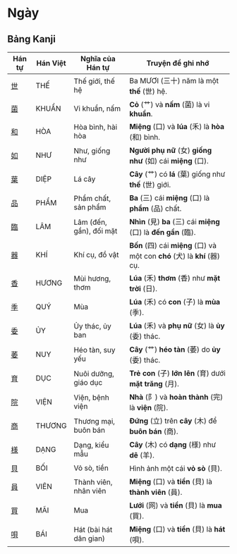 # Ngày

## Bảng Kanji

| Hán tự | Hán Việt | Nghĩa của Hán tự | Truyện để ghi nhớ |
|---|---|---|---|
| [世](https://mazii.net/vi-VN/search/kanji/javi/%E4%B8%96) | THẾ | Thế giới, thế hệ | Ba MƯƠI (三十) năm là một **thế** (世) hệ. |
| [菌](https://mazii.net/vi-VN/search/kanji/javi/%E8%8F%8C) | KHUẨN | Vi khuẩn, nấm | **Cỏ** (艹) và **nấm** (菌) là vi **khuẩn**. |
| [和](https://mazii.net/vi-VN/search/kanji/javi/%E5%92%8C) | HÒA | Hòa bình, hài hòa | **Miệng** (口) và **lúa** (禾) là **hòa** (和) bình. |
| [如](https://mazii.net/vi-VN/search/kanji/javi/%E5%A6%82) | NHƯ | Như, giống như | **Người phụ nữ** (女) **giống như** (如) cái **miệng** (口). |
| [葉](https://mazii.net/vi-VN/search/kanji/javi/%E8%91%89) | DIỆP | Lá cây | **Cây** (艹) có **lá** (葉) giống như **thế** (世) giới. |
| [品](https://mazii.net/vi-VN/search/kanji/javi/%E5%93%81) | PHẨM | Phẩm chất, sản phẩm | **Ba** (三) cái **miệng** (口) là **phẩm** (品) chất. |
| [臨](https://mazii.net/vi-VN/search/kanji/javi/%E8%87%A8) | LÂM | Lâm (đến, gần), đối mặt | **Nhìn** (見) **ba** (三) cái **miệng** (口) là **đến gần** (臨). |
| [器](https://mazii.net/vi-VN/search/kanji/javi/%E5%99%A8) | KHÍ | Khí cụ, đồ vật | **Bốn** (四) cái **miệng** (口) và một con **chó** (犬) là **khí** (器) cụ. |
| [香](https://mazii.net/vi-VN/search/kanji/javi/%E9%A6%99) | HƯƠNG | Mùi hương, thơm | **Lúa** (禾) **thơm** (香) như **mặt trời** (日). |
| [季](https://mazii.net/vi-VN/search/kanji/javi/%E5%AD%A3) | QUÝ | Mùa | **Lúa** (禾) có **con** (子) là **mùa** (季). |
| [委](https://mazii.net/vi-VN/search/kanji/javi/%E5%A7%94) | ỦY | Ủy thác, ủy ban | **Lúa** (禾) và **phụ nữ** (女) là **ủy** (委) thác. |
| [萎](https://mazii.net/vi-VN/search/kanji/javi/%E8%90%8E) | NUY | Héo tàn, suy yếu | **Cây** (艹) **héo tàn** (萎) do **ủy** (委) thác. |
| [育](https://mazii.net/vi-VN/search/kanji/javi/%E8%82%B2) | DỤC | Nuôi dưỡng, giáo dục | **Trẻ con** (子) **lớn lên** (育) dưới **mặt trăng** (月). |
| [院](https://mazii.net/vi-VN/search/kanji/javi/%E9%99%A2) | VIỆN | Viện, bệnh viện | **Nhà** (阝) và **hoàn thành** (完) là **viện** (院). |
| [商](https://mazii.net/vi-VN/search/kanji/javi/%E5%95%86) | THƯƠNG | Thương mại, buôn bán | **Đứng** (立) trên **cây** (木) để **buôn bán** (商). |
| [様](https://mazii.net/vi-VN/search/kanji/javi/%E6%A7%98) | DẠNG | Dạng, kiểu mẫu | **Cây** (木) có **dạng** (様) như **dê** (羊). |
| [貝](https://mazii.net/vi-VN/search/kanji/javi/%E8%B2%9D) | BỐI | Vỏ sò, tiền | Hình ảnh một cái **vỏ sò** (貝). |
| [員](https://mazii.net/vi-VN/search/kanji/javi/%E5%93%A1) | VIÊN | Thành viên, nhân viên | **Miệng** (口) và **tiền** (貝) là **thành viên** (員). |
| [買](https://mazii.net/vi-VN/search/kanji/javi/%E8%B2%B7) | MÃI | Mua | **Lưới** (网) và **tiền** (貝) là **mua** (買). |
| [唄](https://mazii.net/vi-VN/search/kanji/javi/%E5%94%84) | BÁI | Hát (bài hát dân gian) | **Miệng** (口) và **tiền** (貝) là **hát** (唄). |

